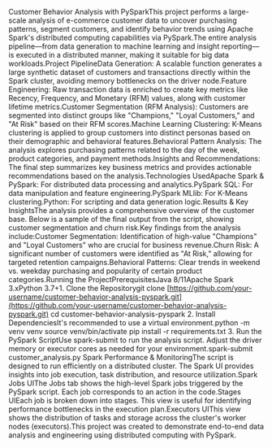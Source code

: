 Customer Behavior Analysis with PySparkThis project performs a large-scale analysis of e-commerce customer data to uncover purchasing patterns, segment customers, and identify behavior trends using Apache Spark's distributed computing capabilities via PySpark.The entire analysis pipeline—from data generation to machine learning and insight reporting—is executed in a distributed manner, making it suitable for big data workloads.Project PipelineData Generation: A scalable function generates a large synthetic dataset of customers and transactions directly within the Spark cluster, avoiding memory bottlenecks on the driver node.Feature Engineering: Raw transaction data is enriched to create key metrics like Recency, Frequency, and Monetary (RFM) values, along with customer lifetime metrics.Customer Segmentation (RFM Analysis): Customers are segmented into distinct groups like "Champions," "Loyal Customers," and "At Risk" based on their RFM scores.Machine Learning Clustering: K-Means clustering is applied to group customers into distinct personas based on their demographic and behavioral features.Behavioral Pattern Analysis: The analysis explores purchasing patterns related to the day of the week, product categories, and payment methods.Insights and Recommendations: The final step summarizes key business metrics and provides actionable recommendations based on the analysis.Technologies UsedApache Spark & PySpark: For distributed data processing and analytics.PySpark SQL: For data manipulation and feature engineering.PySpark MLlib: For K-Means clustering.Python: For scripting and data generation logic.Results & Key InsightsThe analysis provides a comprehensive overview of the customer base. Below is a sample of the final output from the script, showing customer segmentation and churn risk.Key findings from the analysis include:Customer Segmentation: Identification of high-value "Champions" and "Loyal Customers" who are crucial for business revenue.Churn Risk: A significant number of customers were identified as "At Risk," allowing for targeted retention campaigns.Behavioral Patterns: Clear trends in weekend vs. weekday purchasing and popularity of certain product categories.Running the ProjectPrerequisitesJava 8/11Apache Spark 3.xPython 3.7+1. Clone the Repositorygit clone [https://github.com/your-username/customer-behavior-analysis-pyspark.git](https://github.com/your-username/customer-behavior-analysis-pyspark.git)
cd customer-behavior-analysis-pyspark
2. Install DependenciesIt's recommended to use a virtual environment.python -m venv venv
source venv/bin/activate
pip install -r requirements.txt
3. Run the PySpark ScriptUse spark-submit to run the analysis script. Adjust the driver memory or executor cores as needed for your environment.spark-submit customer_analysis.py
Spark Performance & MonitoringThe script is designed to run efficiently on a distributed cluster. The Spark UI provides insights into job execution, task distribution, and resource utilization.Spark Jobs UIThe Jobs tab shows the high-level Spark jobs triggered by the PySpark script. Each job corresponds to an action in the code.Stages UIEach job is broken down into stages. This view is useful for identifying performance bottlenecks in the execution plan.Executors UIThis view shows the distribution of tasks and storage across the cluster's worker nodes (executors).This project was created to demonstrate end-to-end data analysis and engineering using distributed computing with PySpark.
